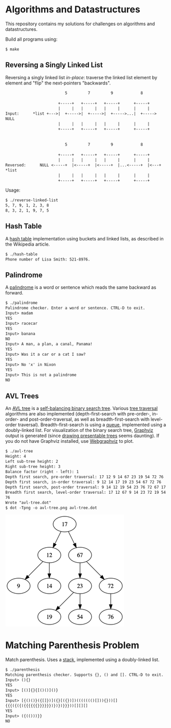 Algorithms and Datastructures
=============================

This repository contains my solutions for challenges on algorithms and datastructures.

Build all programs using:

```
$ make
```

Reversing a Singly Linked List
------------------------------

Reversing a singly linked list *in-place*: traverse the linked list element by element
and "flip" the next-pointers "backwards".

```
                          5         7         9            8

                       +-----+   +-----+   +-----+      +-----+
                       |     |   |     |   |     |      |     |
Input:      *list +--->|  +----->|  +----->|  +----->...|  +-----> NULL
                       |     |   |     |   |     |      |     |
                       +-----+   +-----+   +-----+      +-----+


                          5         7         9            8

                       +-----+   +-----+   +-----+      +-----+
                       |     |   |     |   |     |      |     |
Reversed:      NULL <-----+  |<-----+  |<-----+  |...<-----+  |<---+ *list
                       |     |   |     |   |     |      |     |
                       +-----+   +-----+   +-----+      +-----+
```

Usage:

```
$ ./reverse-linked-list
5, 7, 9, 1, 2, 3, 8
8, 3, 2, 1, 9, 7, 5
```

Hash Table
----------

A [hash table] implementation using buckets and linked lists, as described in the Wikipedia article.

```
$ ./hash-table
Phone number of Lisa Smith: 521-8976.
```

Palindrome
----------

A [palindrome] is a word or sentence which reads the same backward as forward.

```
$ ./palindrome
Palindrome checker. Enter a word or sentence. CTRL-D to exit.
Input> madam
YES
Input> racecar
YES
Input> banana
NO
Input> A man, a plan, a canal, Panama!
YES
Input> Was it a car or a cat I saw?
YES
Input> No 'x' in Nixon
YES
Input> This is not a palindrome
NO
```

AVL Trees
---------

An [AVL tree] is a [self-balancing binary search tree]. Various [tree traversal]
algorithms are also implemented (depth-first-search with pre-order-, in-order- and post-order-traversal,
as well as breadth-first-search with level-order traversal). Breadth-first-search is using a [queue],
implemented using a doubly-linked list. For visualization of the binary search tree, [Graphviz]
output is generated (since [drawing presentable trees] seems daunting). If you do not have Graphviz
installed, use [Webgraphviz] to plot.

```
$ ./avl-tree
Height: 4
Left sub-tree height: 2
Right sub-tree height: 3
Balance factor (right - left): 1
Depth first search, pre-order traversal: 17 12 9 14 67 23 19 54 72 76
Depth first search, in-order traversal: 9 12 14 17 19 23 54 67 72 76
Depth first search, post-order traversal: 9 14 12 19 54 23 76 72 67 17
Breadth first search, level-order traversal: 17 12 67 9 14 23 72 19 54 76
Wrote "avl-tree.dot"
$ dot -Tpng -o avl-tree.png avl-tree.dot
```

![generated tree](https://raw.githubusercontent.com/dlorch/reverse-linked-list/master/avl-tree.png)

Matching Parenthesis Problem
============================

Match parenthesis. Uses a [stack], implemented using a doubly-linked list.

```
$ ./parenthesis
Matching parenthesis checker. Supports {}, () and []. CTRL-D to exit.
Input> (){}
YES
Input> [()]{}{[()()]()}
YES
Input> [{()()}({[]})]({}[({})])((((((()[])){}))[]{{{({({({{{{{{}}}}}})})})}}}))[][][]
YES
Input> ({(()))}}
NO
```

[reversing a singly linked list]: https://rethinkdb.com/blog/will-the-real-programmers-please-stand-up/
[hash table]: https://en.wikipedia.org/wiki/Hash_table
[palindrome]: https://en.wikipedia.org/wiki/Palindrome
[self-balancing binary search tree]: https://en.wikipedia.org/wiki/Self-balancing_binary_search_tree
[AVL tree]: https://en.wikipedia.org/wiki/AVL_tree
[tree traversal]: https://en.wikipedia.org/wiki/Tree_traversal
[queue]: https://en.wikipedia.org/wiki/Queue_(abstract_data_type)
[stack]: https://en.wikipedia.org/wiki/Stack_(abstract_data_type)
[Graphviz]: https://graphviz.org/
[drawing presentable trees]: https://llimllib.github.io/pymag-trees/
[Webgraphviz]: http://www.webgraphviz.com/

